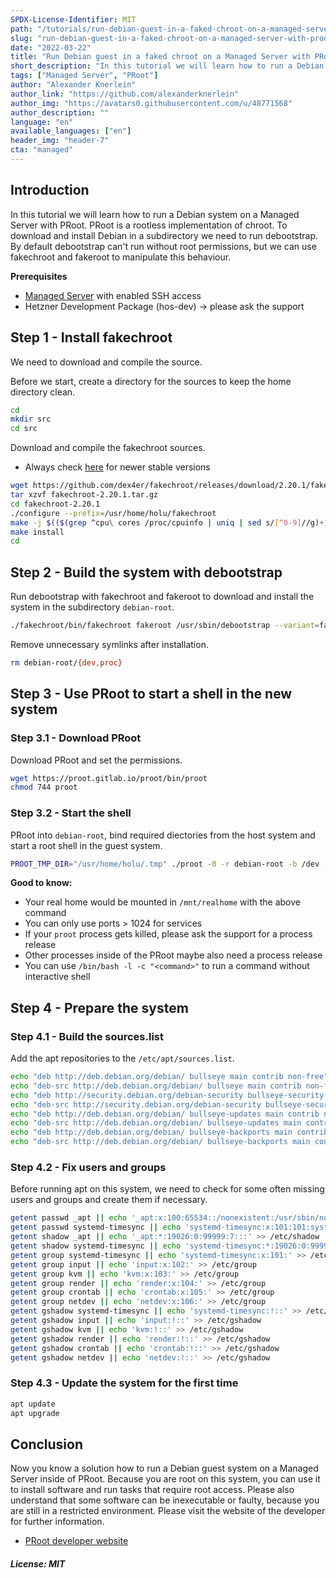 ```yaml
---
SPDX-License-Identifier: MIT
path: "/tutorials/run-debian-guest-in-a-faked-chroot-on-a-managed-server-with-proot"
slug: "run-debian-guest-in-a-faked-chroot-on-a-managed-server-with-proot"
date: "2022-03-22"
title: "Run Debian guest in a faked chroot on a Managed Server with PRoot"
short_description: "In this tutorial we will learn how to run a Debian system on a Managed Server with PRoot"
tags: ["Managed Server", "PRoot"]
author: "Alexander Knerlein"
author_link: "https://github.com/alexanderknerlein"
author_img: "https://avatars0.githubusercontent.com/u/48771568"
author_description: ""
language: "en"
available_languages: ["en"]
header_img: "header-7"
cta: "managed"
---
```


## Introduction

In this tutorial we will learn how to run a Debian system on a Managed Server with PRoot. PRoot is a rootless implementation of chroot.
To download and install Debian in a subdirectory we need to run debootstrap. By default debootstrap can't run without root permissions,
but we can use fakechroot and fakeroot to manipulate this behaviour.

**Prerequisites**

- [Managed Server](https://www.hetzner.com/managed-server?country=ot) with enabled SSH access
- Hetzner Development Package (hos-dev) -> please ask the support

## Step 1 - Install fakechroot

We need to download and compile the source.

Before we start, create a directory for the sources to keep the home directory clean.

```bash
cd
mkdir src
cd src
```

Download and compile the fakechroot sources.

- Always check [here](https://github.com/dex4er/fakechroot) for newer stable versions

```bash
wget https://github.com/dex4er/fakechroot/releases/download/2.20.1/fakechroot-2.20.1.tar.gz
tar xzvf fakechroot-2.20.1.tar.gz
cd fakechroot-2.20.1
./configure --prefix=/usr/home/holu/fakechroot
make -j $(($(grep ^cpu\ cores /proc/cpuinfo | uniq | sed s/[^0-9]//g)+1))
make install
cd
```

## Step 2 - Build the system with debootstrap

Run debootstrap with fakechroot and fakeroot to download and install the system in the subdirectory `debian-root`.

```bash
./fakechroot/bin/fakechroot fakeroot /usr/sbin/debootstrap --variant=fakechroot --arch amd64 bullseye debian-root https://deb.debian.org/debian
```

Remove unnecessary symlinks after installation.

```bash
rm debian-root/{dev,proc}
```

## Step 3 - Use PRoot to start a shell in the new system

### Step 3.1 - Download PRoot

Download PRoot and set the permissions.

```bash
wget https://proot.gitlab.io/proot/bin/proot
chmod 744 proot
```

### Step 3.2 - Start the shell

PRoot into `debian-root`, bind required diectories from the host system and start a root shell in the guest system.

```bash
PROOT_TMP_DIR="/usr/home/holu/.tmp" ./proot -0 -r debian-root -b /dev -b /proc -b /sys -b /usr/home/holu:/mnt/realhome -b /usr/www/users/holu:/mnt/realhome/public_html -w /root /usr/bin/env -i USER=root HOME=/root PATH=/usr/local/sbin:/usr/local/bin:/usr/sbin:/usr/bin:/sbin:/bin TERM=$TERM LANG=C.UTF-8 /bin/bash -l
```

**Good to know:**

- Your real home would be mounted in `/mnt/realhome` with the above command
- You can only use ports > 1024 for services
- If your `proot` process gets killed, please ask the support for a process release
- Other processes inside of the PRoot maybe also need a process release
- You can use `/bin/bash -l -c "<command>"` to run a command without interactive shell

## Step 4 - Prepare the system

### Step 4.1 - Build the sources.list

Add the apt repositories to the `/etc/apt/sources.list`.

```bash
echo "deb http://deb.debian.org/debian/ bullseye main contrib non-free" > /etc/apt/sources.list
echo "deb-src http://deb.debian.org/debian/ bullseye main contrib non-free" >> /etc/apt/sources.list
echo "deb http://security.debian.org/debian-security bullseye-security main contrib non-free" >> /etc/apt/sources.list
echo "deb-src http://security.debian.org/debian-security bullseye-security main contrib non-free" >> /etc/apt/sources.list
echo "deb http://deb.debian.org/debian/ bullseye-updates main contrib non-free" >> /etc/apt/sources.list
echo "deb-src http://deb.debian.org/debian/ bullseye-updates main contrib non-free" >> /etc/apt/sources.list
echo "deb http://deb.debian.org/debian/ bullseye-backports main contrib non-free" >> /etc/apt/sources.list
echo "deb-src http://deb.debian.org/debian/ bullseye-backports main contrib non-free" >> /etc/apt/sources.list
```

### Step 4.2 - Fix users and groups

Before running apt on this system, we need to check for some often missing users and groups and create them if necessary.

```bash
getent passwd _apt || echo '_apt:x:100:65534::/nonexistent:/usr/sbin/nologin' >> /etc/passwd
getent passwd systemd-timesync || echo 'systemd-timesync:x:101:101:systemd Time Synchronization,,,:/run/systemd:/usr/sbin/nologin' >> /etc/passwd
getent shadow _apt || echo '_apt:*:19026:0:99999:7:::' >> /etc/shadow
getent shadow systemd-timesync || echo 'systemd-timesync:*:19026:0:99999:7:::' >> /etc/shadow
getent group systemd-timesync || echo 'systemd-timesync:x:101:' >> /etc/group
getent group input || echo 'input:x:102:' >> /etc/group
getent group kvm || echo 'kvm:x:103:' >> /etc/group
getent group render || echo 'render:x:104:' >> /etc/group
getent group crontab || echo 'crontab:x:105:' >> /etc/group
getent group netdev || echo 'netdev:x:106:' >> /etc/group
getent gshadow systemd-timesync || echo 'systemd-timesync:!::' >> /etc/gshadow
getent gshadow input || echo 'input:!::' >> /etc/gshadow
getent gshadow kvm || echo 'kvm:!::' >> /etc/gshadow
getent gshadow render || echo 'render:!::' >> /etc/gshadow
getent gshadow crontab || echo 'crontab:!::' >> /etc/gshadow
getent gshadow netdev || echo 'netdev:!::' >> /etc/gshadow
```

### Step 4.3 - Update the system for the first time

```bash
apt update
apt upgrade
```

## Conclusion

Now you know a solution how to run a Debian guest system on a Managed Server inside of PRoot. Because you are root on this system, you can use it to install software and run tasks that require root access. Please also understand that some software can be inexecutable or faulty, because you are still in a restricted environment. Please visit the website of the developer for further information.

- [PRoot developer website](https://proot-me.github.io/)

##### License: MIT

<!--

Contributor's Certificate of Origin

By making a contribution to this project, I certify that:

(a) The contribution was created in whole or in part by me and I have
    the right to submit it under the license indicated in the file; or

(b) The contribution is based upon previous work that, to the best of my
    knowledge, is covered under an appropriate license and I have the
    right under that license to submit that work with modifications,
    whether created in whole or in part by me, under the same license
    (unless I am permitted to submit under a different license), as
    indicated in the file; or

(c) The contribution was provided directly to me by some other person
    who certified (a), (b) or (c) and I have not modified it.

(d) I understand and agree that this project and the contribution are
    public and that a record of the contribution (including all personal
    information I submit with it, including my sign-off) is maintained
    indefinitely and may be redistributed consistent with this project
    or the license(s) involved.

Signed-off-by: [Alexander Knerlein alexanderknerlein@outlook.de]

-->
